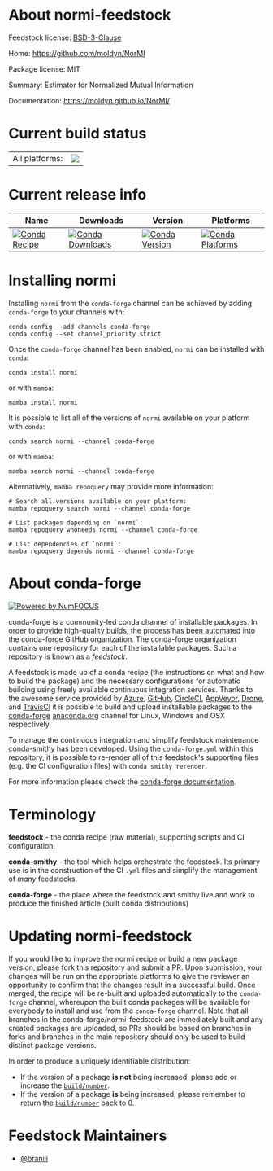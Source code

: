 About normi-feedstock
=====================

Feedstock license: [BSD-3-Clause](https://github.com/conda-forge/normi-feedstock/blob/main/LICENSE.txt)

Home: https://github.com/moldyn/NorMI

Package license: MIT

Summary: Estimator for Normalized Mutual Information

Documentation: https://moldyn.github.io/NorMI/

Current build status
====================


<table><tr><td>All platforms:</td>
    <td>
      <a href="https://dev.azure.com/conda-forge/feedstock-builds/_build/latest?definitionId=20337&branchName=main">
        <img src="https://dev.azure.com/conda-forge/feedstock-builds/_apis/build/status/normi-feedstock?branchName=main">
      </a>
    </td>
  </tr>
</table>

Current release info
====================

| Name | Downloads | Version | Platforms |
| --- | --- | --- | --- |
| [![Conda Recipe](https://img.shields.io/badge/recipe-normi-green.svg)](https://anaconda.org/conda-forge/normi) | [![Conda Downloads](https://img.shields.io/conda/dn/conda-forge/normi.svg)](https://anaconda.org/conda-forge/normi) | [![Conda Version](https://img.shields.io/conda/vn/conda-forge/normi.svg)](https://anaconda.org/conda-forge/normi) | [![Conda Platforms](https://img.shields.io/conda/pn/conda-forge/normi.svg)](https://anaconda.org/conda-forge/normi) |

Installing normi
================

Installing `normi` from the `conda-forge` channel can be achieved by adding `conda-forge` to your channels with:

```
conda config --add channels conda-forge
conda config --set channel_priority strict
```

Once the `conda-forge` channel has been enabled, `normi` can be installed with `conda`:

```
conda install normi
```

or with `mamba`:

```
mamba install normi
```

It is possible to list all of the versions of `normi` available on your platform with `conda`:

```
conda search normi --channel conda-forge
```

or with `mamba`:

```
mamba search normi --channel conda-forge
```

Alternatively, `mamba repoquery` may provide more information:

```
# Search all versions available on your platform:
mamba repoquery search normi --channel conda-forge

# List packages depending on `normi`:
mamba repoquery whoneeds normi --channel conda-forge

# List dependencies of `normi`:
mamba repoquery depends normi --channel conda-forge
```


About conda-forge
=================

[![Powered by
NumFOCUS](https://img.shields.io/badge/powered%20by-NumFOCUS-orange.svg?style=flat&colorA=E1523D&colorB=007D8A)](https://numfocus.org)

conda-forge is a community-led conda channel of installable packages.
In order to provide high-quality builds, the process has been automated into the
conda-forge GitHub organization. The conda-forge organization contains one repository
for each of the installable packages. Such a repository is known as a *feedstock*.

A feedstock is made up of a conda recipe (the instructions on what and how to build
the package) and the necessary configurations for automatic building using freely
available continuous integration services. Thanks to the awesome service provided by
[Azure](https://azure.microsoft.com/en-us/services/devops/), [GitHub](https://github.com/),
[CircleCI](https://circleci.com/), [AppVeyor](https://www.appveyor.com/),
[Drone](https://cloud.drone.io/welcome), and [TravisCI](https://travis-ci.com/)
it is possible to build and upload installable packages to the
[conda-forge](https://anaconda.org/conda-forge) [anaconda.org](https://anaconda.org/)
channel for Linux, Windows and OSX respectively.

To manage the continuous integration and simplify feedstock maintenance
[conda-smithy](https://github.com/conda-forge/conda-smithy) has been developed.
Using the ``conda-forge.yml`` within this repository, it is possible to re-render all of
this feedstock's supporting files (e.g. the CI configuration files) with ``conda smithy rerender``.

For more information please check the [conda-forge documentation](https://conda-forge.org/docs/).

Terminology
===========

**feedstock** - the conda recipe (raw material), supporting scripts and CI configuration.

**conda-smithy** - the tool which helps orchestrate the feedstock.
                   Its primary use is in the construction of the CI ``.yml`` files
                   and simplify the management of *many* feedstocks.

**conda-forge** - the place where the feedstock and smithy live and work to
                  produce the finished article (built conda distributions)


Updating normi-feedstock
========================

If you would like to improve the normi recipe or build a new
package version, please fork this repository and submit a PR. Upon submission,
your changes will be run on the appropriate platforms to give the reviewer an
opportunity to confirm that the changes result in a successful build. Once
merged, the recipe will be re-built and uploaded automatically to the
`conda-forge` channel, whereupon the built conda packages will be available for
everybody to install and use from the `conda-forge` channel.
Note that all branches in the conda-forge/normi-feedstock are
immediately built and any created packages are uploaded, so PRs should be based
on branches in forks and branches in the main repository should only be used to
build distinct package versions.

In order to produce a uniquely identifiable distribution:
 * If the version of a package **is not** being increased, please add or increase
   the [``build/number``](https://docs.conda.io/projects/conda-build/en/latest/resources/define-metadata.html#build-number-and-string).
 * If the version of a package **is** being increased, please remember to return
   the [``build/number``](https://docs.conda.io/projects/conda-build/en/latest/resources/define-metadata.html#build-number-and-string)
   back to 0.

Feedstock Maintainers
=====================

* [@braniii](https://github.com/braniii/)

